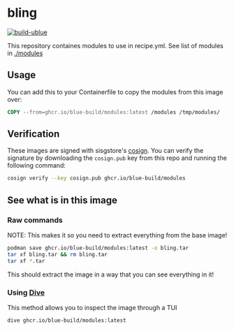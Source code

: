 # bling

[![build-ublue](https://github.com/blue-build/modules/actions/workflows/build.yml/badge.svg)](https://github.com/blue-build/modules/actions/workflows/build.yml)

This repository containes modules to use in recipe.yml. See list of modules in [./modules](./modules/)

## Usage

You can add this to your Containerfile to copy the modules from this image over:

```dockerfile
COPY --from=ghcr.io/blue-build/modules:latest /modules /tmp/modules/
```

## Verification

These images are signed with sisgstore's [cosign](https://docs.sigstore.dev/cosign/overview/). You can verify the signature by downloading the `cosign.pub` key from this repo and running the following command:

```sh
cosign verify --key cosign.pub ghcr.io/blue-build/modules
```

## See what is in this image

### Raw commands

NOTE: This makes it so you need to extract everything from the base image!

```sh
podman save ghcr.io/blue-build/modules:latest -o bling.tar
tar xf bling.tar && rm bling.tar
tar xf *.tar
```

This should extract the image in a way that you can see everything in it!

### Using [Dive](https://github.com/wagoodman/dive)

This method allows you to inspect the image through a TUI

```sh
dive ghcr.io/blue-build/modules:latest
```
